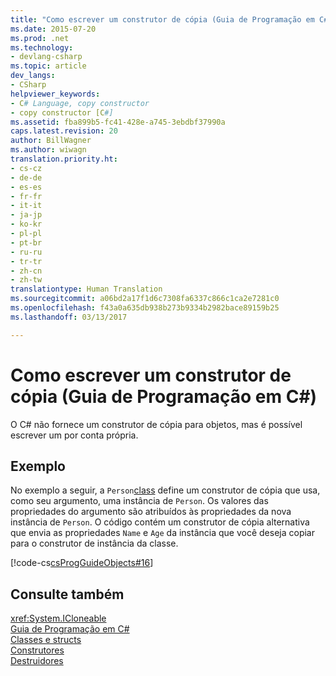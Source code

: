 ```yaml
---
title: "Como escrever um construtor de cópia (Guia de Programação em C#) | Microsoft Docs"
ms.date: 2015-07-20
ms.prod: .net
ms.technology:
- devlang-csharp
ms.topic: article
dev_langs:
- CSharp
helpviewer_keywords:
- C# Language, copy constructor
- copy constructor [C#]
ms.assetid: fba899b5-fc41-428e-a745-3ebdbf37990a
caps.latest.revision: 20
author: BillWagner
ms.author: wiwagn
translation.priority.ht:
- cs-cz
- de-de
- es-es
- fr-fr
- it-it
- ja-jp
- ko-kr
- pl-pl
- pt-br
- ru-ru
- tr-tr
- zh-cn
- zh-tw
translationtype: Human Translation
ms.sourcegitcommit: a06bd2a17f1d6c7308fa6337c866c1ca2e7281c0
ms.openlocfilehash: f43a0a635db938b273b9334b2982bace89159b25
ms.lasthandoff: 03/13/2017

---
```

# <a name="how-to-write-a-copy-constructor-c-programming-guide"></a>Como escrever um construtor de cópia (Guia de Programação em C#)
O C# não fornece um construtor de cópia para objetos, mas é possível escrever um por conta própria.  
  
## <a name="example"></a>Exemplo  
 No exemplo a seguir, a `Person`[class](../../../csharp/language-reference/keywords/class.md) define um construtor de cópia que usa, como seu argumento, uma instância de `Person`. Os valores das propriedades do argumento são atribuídos às propriedades da nova instância de `Person`. O código contém um construtor de cópia alternativa que envia as propriedades `Name` e `Age` da instância que você deseja copiar para o construtor de instância da classe.  
  
 [!code-cs[csProgGuideObjects#16](../../../csharp/programming-guide/classes-and-structs/codesnippet/CSharp/how-to-write-a-copy-constructor_1.cs)]  
  
## <a name="see-also"></a>Consulte também  
 <xref:System.ICloneable>   
 [Guia de Programação em C#](../../../csharp/programming-guide/index.md)   
 [Classes e structs](../../../csharp/programming-guide/classes-and-structs/index.md)   
 [Construtores](../../../csharp/programming-guide/classes-and-structs/constructors.md)   
 [Destruidores](../../../csharp/programming-guide/classes-and-structs/destructors.md)
